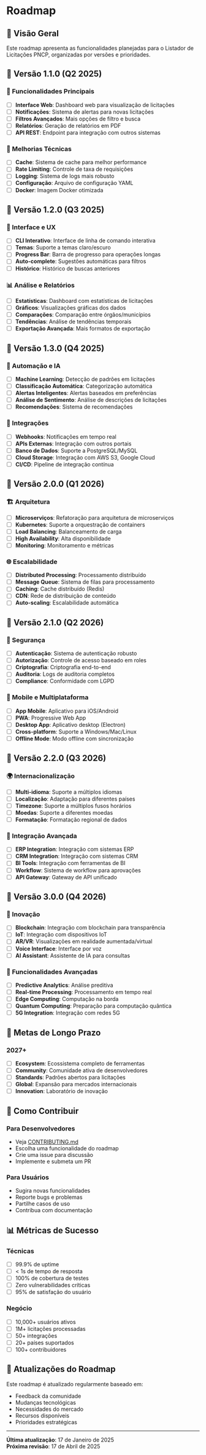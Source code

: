 # Roadmap

## 🎯 Visão Geral

Este roadmap apresenta as funcionalidades planejadas para o Listador de Licitações PNCP, organizadas por versões e prioridades.

## 📅 Versão 1.1.0 (Q2 2025)

### 🚀 Funcionalidades Principais
- [ ] **Interface Web**: Dashboard web para visualização de licitações
- [ ] **Notificações**: Sistema de alertas para novas licitações
- [ ] **Filtros Avançados**: Mais opções de filtro e busca
- [ ] **Relatórios**: Geração de relatórios em PDF
- [ ] **API REST**: Endpoint para integração com outros sistemas

### 🔧 Melhorias Técnicas
- [ ] **Cache**: Sistema de cache para melhor performance
- [ ] **Rate Limiting**: Controle de taxa de requisições
- [ ] **Logging**: Sistema de logs mais robusto
- [ ] **Configuração**: Arquivo de configuração YAML
- [ ] **Docker**: Imagem Docker otimizada

## 📅 Versão 1.2.0 (Q3 2025)

### 🎨 Interface e UX
- [ ] **CLI Interativo**: Interface de linha de comando interativa
- [ ] **Temas**: Suporte a temas claro/escuro
- [ ] **Progress Bar**: Barra de progresso para operações longas
- [ ] **Auto-complete**: Sugestões automáticas para filtros
- [ ] **Histórico**: Histórico de buscas anteriores

### 📊 Análise e Relatórios
- [ ] **Estatísticas**: Dashboard com estatísticas de licitações
- [ ] **Gráficos**: Visualizações gráficas dos dados
- [ ] **Comparações**: Comparação entre órgãos/municípios
- [ ] **Tendências**: Análise de tendências temporais
- [ ] **Exportação Avançada**: Mais formatos de exportação

## 📅 Versão 1.3.0 (Q4 2025)

### 🤖 Automação e IA
- [ ] **Machine Learning**: Detecção de padrões em licitações
- [ ] **Classificação Automática**: Categorização automática
- [ ] **Alertas Inteligentes**: Alertas baseados em preferências
- [ ] **Análise de Sentimento**: Análise de descrições de licitações
- [ ] **Recomendações**: Sistema de recomendações

### 🔌 Integrações
- [ ] **Webhooks**: Notificações em tempo real
- [ ] **APIs Externas**: Integração com outros portais
- [ ] **Banco de Dados**: Suporte a PostgreSQL/MySQL
- [ ] **Cloud Storage**: Integração com AWS S3, Google Cloud
- [ ] **CI/CD**: Pipeline de integração contínua

## 📅 Versão 2.0.0 (Q1 2026)

### 🏗️ Arquitetura
- [ ] **Microserviços**: Refatoração para arquitetura de microserviços
- [ ] **Kubernetes**: Suporte a orquestração de containers
- [ ] **Load Balancing**: Balanceamento de carga
- [ ] **High Availability**: Alta disponibilidade
- [ ] **Monitoring**: Monitoramento e métricas

### 🌐 Escalabilidade
- [ ] **Distributed Processing**: Processamento distribuído
- [ ] **Message Queue**: Sistema de filas para processamento
- [ ] **Caching**: Cache distribuído (Redis)
- [ ] **CDN**: Rede de distribuição de conteúdo
- [ ] **Auto-scaling**: Escalabilidade automática

## 📅 Versão 2.1.0 (Q2 2026)

### 🔐 Segurança
- [ ] **Autenticação**: Sistema de autenticação robusto
- [ ] **Autorização**: Controle de acesso baseado em roles
- [ ] **Criptografia**: Criptografia end-to-end
- [ ] **Auditoria**: Logs de auditoria completos
- [ ] **Compliance**: Conformidade com LGPD

### 📱 Mobile e Multiplataforma
- [ ] **App Mobile**: Aplicativo para iOS/Android
- [ ] **PWA**: Progressive Web App
- [ ] **Desktop App**: Aplicativo desktop (Electron)
- [ ] **Cross-platform**: Suporte a Windows/Mac/Linux
- [ ] **Offline Mode**: Modo offline com sincronização

## 📅 Versão 2.2.0 (Q3 2026)

### 🌍 Internacionalização
- [ ] **Multi-idioma**: Suporte a múltiplos idiomas
- [ ] **Localização**: Adaptação para diferentes países
- [ ] **Timezone**: Suporte a múltiplos fusos horários
- [ ] **Moedas**: Suporte a diferentes moedas
- [ ] **Formatação**: Formatação regional de dados

### 🔄 Integração Avançada
- [ ] **ERP Integration**: Integração com sistemas ERP
- [ ] **CRM Integration**: Integração com sistemas CRM
- [ ] **BI Tools**: Integração com ferramentas de BI
- [ ] **Workflow**: Sistema de workflow para aprovações
- [ ] **API Gateway**: Gateway de API unificado

## 📅 Versão 3.0.0 (Q4 2026)

### 🚀 Inovação
- [ ] **Blockchain**: Integração com blockchain para transparência
- [ ] **IoT**: Integração com dispositivos IoT
- [ ] **AR/VR**: Visualizações em realidade aumentada/virtual
- [ ] **Voice Interface**: Interface por voz
- [ ] **AI Assistant**: Assistente de IA para consultas

### 🌟 Funcionalidades Avançadas
- [ ] **Predictive Analytics**: Análise preditiva
- [ ] **Real-time Processing**: Processamento em tempo real
- [ ] **Edge Computing**: Computação na borda
- [ ] **Quantum Computing**: Preparação para computação quântica
- [ ] **5G Integration**: Integração com redes 5G

## 🎯 Metas de Longo Prazo

### 2027+
- [ ] **Ecosystem**: Ecossistema completo de ferramentas
- [ ] **Community**: Comunidade ativa de desenvolvedores
- [ ] **Standards**: Padrões abertos para licitações
- [ ] **Global**: Expansão para mercados internacionais
- [ ] **Innovation**: Laboratório de inovação

## 🤝 Como Contribuir

### Para Desenvolvedores
- Veja [CONTRIBUTING.md](CONTRIBUTING.md)
- Escolha uma funcionalidade do roadmap
- Crie uma issue para discussão
- Implemente e submeta um PR

### Para Usuários
- Sugira novas funcionalidades
- Reporte bugs e problemas
- Partilhe casos de uso
- Contribua com documentação

## 📊 Métricas de Sucesso

### Técnicas
- [ ] 99.9% de uptime
- [ ] < 1s de tempo de resposta
- [ ] 100% de cobertura de testes
- [ ] Zero vulnerabilidades críticas
- [ ] 95% de satisfação do usuário

### Negócio
- [ ] 10,000+ usuários ativos
- [ ] 1M+ licitações processadas
- [ ] 50+ integrações
- [ ] 20+ países suportados
- [ ] 100+ contribuidores

## 🔄 Atualizações do Roadmap

Este roadmap é atualizado regularmente baseado em:
- Feedback da comunidade
- Mudanças tecnológicas
- Necessidades do mercado
- Recursos disponíveis
- Prioridades estratégicas

---

**Última atualização**: 17 de Janeiro de 2025  
**Próxima revisão**: 17 de Abril de 2025